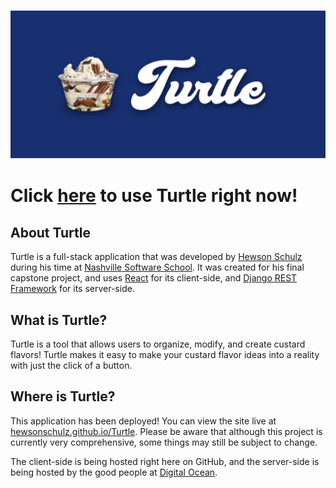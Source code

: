### ![](./client/public/assets/readme/readme1.png)

# Click [here](https://hewsonschulz.github.io/Turtle) to use Turtle right now!

## About Turtle

Turtle is a full-stack application that was developed by [Hewson Schulz](https://github.com/HewsonSchulz) during his time at [Nashville Software School](https://nashvillesoftwareschool.com/). It was created for his final capstone project, and uses [React](https://react.dev/) for its client-side, and [Django REST Framework](https://www.django-rest-framework.org/) for its server-side.

## What is Turtle?

Turtle is a tool that allows users to organize, modify, and create custard flavors! Turtle makes it easy to make your custard flavor ideas into a reality with just the click of a button.

## Where is Turtle?

This application has been deployed! You can view the site live at [hewsonschulz.github.io/Turtle](https://hewsonschulz.github.io/Turtle). Please be aware that although this project is currently very comprehensive, some things may still be subject to change.

The client-side is being hosted right here on GitHub, and the server-side is being hosted by the good people at [Digital Ocean](https://www.digitalocean.com).
